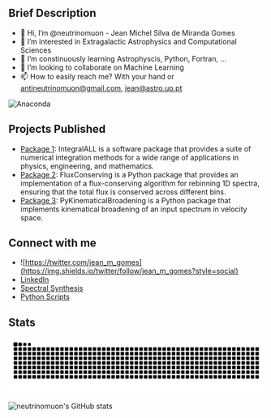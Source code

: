 ## Brief Description

- 👋 Hi, I’m @neutrinomuon - Jean Michel Silva de Miranda Gomes
- 👀 I’m interested in Extragalactic Astrophysics and Computational Sciences
- 🌱 I’m constinuously learning Astrophyscis, Python, Fortran, ...
- 💞️ I’m looking to collaborate on Machine Learning
- 📫 How to easily reach me? With your hand or antineutrinomuon@gmail.com, jean@astro.up.pt

![Anaconda](https://img.shields.io/badge/Anaconda-%2344A833.svg?style=for-the-badge&logo=anaconda&logoColor=white)

## Projects Published

- [Package 1](https://github.com/neutrinomuon/IntegralALL): IntegralALL is a software package that provides a suite of numerical integration methods for a wide range of applications in physics, engineering, and mathematics.
- [Package 2](https://github.com/neutrinomuon/FluxConserving): FluxConserving is a Python package that provides an implementation of a flux-conserving algorithm for rebinning 1D spectra, ensuring that the total flux is conserved across different bins.
- [Package 3](https://github.com/neutrinomuon/PyKinematicalBroadening): PyKinematicalBroadening is a Python package that implements kinematical broadening of an input spectrum in velocity space.

## Connect with me

- ![https://twitter.com/jean_m_gomes](https://img.shields.io/twitter/follow/jean_m_gomes?style=social)
- [LinkedIn](https://www.linkedin.com/in/jean-michel-gomes/)
- [Spectral Synthesis](https://spectralsynthesis.org)
- [Python Scripts](https://python.spectralsynthesis.org)

## Stats

![Snake animation](https://github.com/neutrinomuon/neutrinomuon/blob/output/github-contribution-grid-snake.svg)


![neutrinomuon's GitHub stats](https://github-readme-stats.vercel.app/api?username=neutrinomuon&hide=contribs,prs)

<!---
neutrinomuon/neutrinomuon is a ✨ special ✨ repository because its `README.md` (this file) appears on your GitHub profile.
You can click the Preview link to take a look at your changes.
--->
